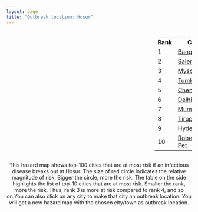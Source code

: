 ```yaml
---
layout: page
title: "Outbreak location: Hosur"
---
```

<div style="width: 100%; overflow: auto;">
<div style="width: 75%; float: left;">
<div id="mapid">
<script src="https://buda-magenta.github.io/hazard_map/load_map.js"></script>

<script>
var marker_outbreak = L.marker([12.732884, 77.830948],{"autoPan": true}).addTo(map); marker_outbreak.bindTooltip("Hosur").openTooltip();

var circle_1 = L.circle([12.979120, 77.591300], {"pane": "markerPane", "color": "red", "fill": true, "fillOpacity": 0.2, "fillRule": "evenodd", "lineCap": "round", "lineJoin": "round", "opacity": 1.0, "radius": 295402, "stroke": true, "weight": 3}).addTo(map);
circle_1.bindTooltip("Bangalore<br>rank: 1<br>hazard index: 0.295403")
circle_1.bindPopup('<a href="https://buda-magenta.github.io/hazard_map/Bangalore">Bangalore</a>')

var circle_2 = L.circle([11.664300, 78.146000], {"pane": "markerPane", "color": "red", "fill": true, "fillOpacity": 0.2, "fillRule": "evenodd", "lineCap": "round", "lineJoin": "round", "opacity": 1.0, "radius": 28494, "stroke": true, "weight": 3}).addTo(map);
circle_2.bindTooltip("Salem<br>rank: 2<br>hazard index: 0.028495")
circle_2.bindPopup('<a href="https://buda-magenta.github.io/hazard_map/Salem">Salem</a>')

var circle_3 = L.circle([12.305183, 76.655361], {"pane": "markerPane", "color": "red", "fill": true, "fillOpacity": 0.2, "fillRule": "evenodd", "lineCap": "round", "lineJoin": "round", "opacity": 1.0, "radius": 13886, "stroke": true, "weight": 3}).addTo(map);
circle_3.bindTooltip("Mysore<br>rank: 3<br>hazard index: 0.013886")
circle_3.bindPopup('<a href="https://buda-magenta.github.io/hazard_map/Mysore">Mysore</a>')

var circle_4 = L.circle([13.340077, 77.100621], {"pane": "markerPane", "color": "red", "fill": true, "fillOpacity": 0.2, "fillRule": "evenodd", "lineCap": "round", "lineJoin": "round", "opacity": 1.0, "radius": 7548, "stroke": true, "weight": 3}).addTo(map);
circle_4.bindTooltip("Tumkur<br>rank: 4<br>hazard index: 0.007549")
circle_4.bindPopup('<a href="https://buda-magenta.github.io/hazard_map/Tumkur">Tumkur</a>')

var circle_5 = L.circle([13.083694, 80.270186], {"pane": "markerPane", "color": "red", "fill": true, "fillOpacity": 0.2, "fillRule": "evenodd", "lineCap": "round", "lineJoin": "round", "opacity": 1.0, "radius": 6197, "stroke": true, "weight": 3}).addTo(map);
circle_5.bindTooltip("Chennai<br>rank: 5<br>hazard index: 0.006197")
circle_5.bindPopup('<a href="https://buda-magenta.github.io/hazard_map/Chennai">Chennai</a>')

var circle_6 = L.circle([28.651718, 77.221939], {"pane": "markerPane", "color": "red", "fill": true, "fillOpacity": 0.2, "fillRule": "evenodd", "lineCap": "round", "lineJoin": "round", "opacity": 1.0, "radius": 6035, "stroke": true, "weight": 3}).addTo(map);
circle_6.bindTooltip("Delhi<br>rank: 6<br>hazard index: 0.006035")
circle_6.bindPopup('<a href="https://buda-magenta.github.io/hazard_map/Delhi">Delhi</a>')

var circle_7 = L.circle([19.075990, 72.877393], {"pane": "markerPane", "color": "red", "fill": true, "fillOpacity": 0.2, "fillRule": "evenodd", "lineCap": "round", "lineJoin": "round", "opacity": 1.0, "radius": 4998, "stroke": true, "weight": 3}).addTo(map);
circle_7.bindTooltip("Mumbai<br>rank: 7<br>hazard index: 0.004998")
circle_7.bindPopup('<a href="https://buda-magenta.github.io/hazard_map/Mumbai">Mumbai</a>')

var circle_8 = L.circle([11.101781, 77.345192], {"pane": "markerPane", "color": "red", "fill": true, "fillOpacity": 0.2, "fillRule": "evenodd", "lineCap": "round", "lineJoin": "round", "opacity": 1.0, "radius": 4634, "stroke": true, "weight": 3}).addTo(map);
circle_8.bindTooltip("Tiruppur<br>rank: 8<br>hazard index: 0.004634")
circle_8.bindPopup('<a href="https://buda-magenta.github.io/hazard_map/Tiruppur">Tiruppur</a>')

var circle_9 = L.circle([17.388786, 78.461065], {"pane": "markerPane", "color": "red", "fill": true, "fillOpacity": 0.2, "fillRule": "evenodd", "lineCap": "round", "lineJoin": "round", "opacity": 1.0, "radius": 4411, "stroke": true, "weight": 3}).addTo(map);
circle_9.bindTooltip("Hyderabad<br>rank: 9<br>hazard index: 0.004411")
circle_9.bindPopup('<a href="https://buda-magenta.github.io/hazard_map/Hyderabad">Hyderabad</a>')

var circle_10 = L.circle([12.955100, 78.269900], {"pane": "markerPane", "color": "red", "fill": true, "fillOpacity": 0.2, "fillRule": "evenodd", "lineCap": "round", "lineJoin": "round", "opacity": 1.0, "radius": 3753, "stroke": true, "weight": 3}).addTo(map);
circle_10.bindTooltip("Robertson Pet<br>rank: 10<br>hazard index: 0.003754")
circle_10.bindPopup('<a href="https://buda-magenta.github.io/hazard_map/Robertson_Pet">Robertson Pet</a>')

var circle_11 = L.circle([11.001812, 76.962843], {"pane": "markerPane", "color": "red", "fill": true, "fillOpacity": 0.2, "fillRule": "evenodd", "lineCap": "round", "lineJoin": "round", "opacity": 1.0, "radius": 3616, "stroke": true, "weight": 3}).addTo(map);
circle_11.bindTooltip("Coimbatore<br>rank: 11<br>hazard index: 0.003617")
circle_11.bindPopup('<a href="https://buda-magenta.github.io/hazard_map/Coimbatore">Coimbatore</a>')

var circle_12 = L.circle([9.926115, 78.114098], {"pane": "markerPane", "color": "red", "fill": true, "fillOpacity": 0.2, "fillRule": "evenodd", "lineCap": "round", "lineJoin": "round", "opacity": 1.0, "radius": 3301, "stroke": true, "weight": 3}).addTo(map);
circle_12.bindTooltip("Madurai<br>rank: 12<br>hazard index: 0.003302")
circle_12.bindPopup('<a href="https://buda-magenta.github.io/hazard_map/Madurai">Madurai</a>')

var circle_13 = L.circle([22.541418, 88.357691], {"pane": "markerPane", "color": "red", "fill": true, "fillOpacity": 0.2, "fillRule": "evenodd", "lineCap": "round", "lineJoin": "round", "opacity": 1.0, "radius": 2994, "stroke": true, "weight": 3}).addTo(map);
circle_13.bindTooltip("Kolkata<br>rank: 13<br>hazard index: 0.002995")
circle_13.bindPopup('<a href="https://buda-magenta.github.io/hazard_map/Kolkata">Kolkata</a>')

var circle_14 = L.circle([18.521428, 73.854454], {"pane": "markerPane", "color": "red", "fill": true, "fillOpacity": 0.2, "fillRule": "evenodd", "lineCap": "round", "lineJoin": "round", "opacity": 1.0, "radius": 2339, "stroke": true, "weight": 3}).addTo(map);
circle_14.bindTooltip("Pune<br>rank: 14<br>hazard index: 0.002339")
circle_14.bindPopup('<a href="https://buda-magenta.github.io/hazard_map/Pune">Pune</a>')

var circle_15 = L.circle([11.369204, 77.676627], {"pane": "markerPane", "color": "red", "fill": true, "fillOpacity": 0.2, "fillRule": "evenodd", "lineCap": "round", "lineJoin": "round", "opacity": 1.0, "radius": 2185, "stroke": true, "weight": 3}).addTo(map);
circle_15.bindTooltip("Erode<br>rank: 15<br>hazard index: 0.002186")
circle_15.bindPopup('<a href="https://buda-magenta.github.io/hazard_map/Erode">Erode</a>')

var circle_16 = L.circle([13.631637, 79.423171], {"pane": "markerPane", "color": "red", "fill": true, "fillOpacity": 0.2, "fillRule": "evenodd", "lineCap": "round", "lineJoin": "round", "opacity": 1.0, "radius": 2071, "stroke": true, "weight": 3}).addTo(map);
circle_16.bindTooltip("Tirupati<br>rank: 16<br>hazard index: 0.002071")
circle_16.bindPopup('<a href="https://buda-magenta.github.io/hazard_map/Tirupati">Tirupati</a>')

var circle_17 = L.circle([12.523889, 76.896196], {"pane": "markerPane", "color": "red", "fill": true, "fillOpacity": 0.2, "fillRule": "evenodd", "lineCap": "round", "lineJoin": "round", "opacity": 1.0, "radius": 2065, "stroke": true, "weight": 3}).addTo(map);
circle_17.bindTooltip("Mandya<br>rank: 17<br>hazard index: 0.002065")
circle_17.bindPopup('<a href="https://buda-magenta.github.io/hazard_map/Mandya">Mandya</a>')

var circle_18 = L.circle([13.137000, 78.133961], {"pane": "markerPane", "color": "red", "fill": true, "fillOpacity": 0.2, "fillRule": "evenodd", "lineCap": "round", "lineJoin": "round", "opacity": 1.0, "radius": 1935, "stroke": true, "weight": 3}).addTo(map);
circle_18.bindTooltip("Kolar<br>rank: 18<br>hazard index: 0.001936")
circle_18.bindPopup('<a href="https://buda-magenta.github.io/hazard_map/Kolar">Kolar</a>')

var circle_19 = L.circle([12.869810, 74.843008], {"pane": "markerPane", "color": "red", "fill": true, "fillOpacity": 0.2, "fillRule": "evenodd", "lineCap": "round", "lineJoin": "round", "opacity": 1.0, "radius": 1906, "stroke": true, "weight": 3}).addTo(map);
circle_19.bindTooltip("Mangalore<br>rank: 19<br>hazard index: 0.001907")
circle_19.bindPopup('<a href="https://buda-magenta.github.io/hazard_map/Mangalore">Mangalore</a>')

var circle_20 = L.circle([13.007082, 76.099270], {"pane": "markerPane", "color": "red", "fill": true, "fillOpacity": 0.2, "fillRule": "evenodd", "lineCap": "round", "lineJoin": "round", "opacity": 1.0, "radius": 1731, "stroke": true, "weight": 3}).addTo(map);
circle_20.bindTooltip("Hassan<br>rank: 20<br>hazard index: 0.001732")
circle_20.bindPopup('<a href="https://buda-magenta.github.io/hazard_map/Hassan">Hassan</a>')

var circle_21 = L.circle([14.466127, 75.920636], {"pane": "markerPane", "color": "red", "fill": true, "fillOpacity": 0.2, "fillRule": "evenodd", "lineCap": "round", "lineJoin": "round", "opacity": 1.0, "radius": 1731, "stroke": true, "weight": 3}).addTo(map);
circle_21.bindTooltip("Davanagere<br>rank: 21<br>hazard index: 0.001732")
circle_21.bindPopup('<a href="https://buda-magenta.github.io/hazard_map/Davanagere">Davanagere</a>')

var circle_22 = L.circle([13.932609, 75.574978], {"pane": "markerPane", "color": "red", "fill": true, "fillOpacity": 0.2, "fillRule": "evenodd", "lineCap": "round", "lineJoin": "round", "opacity": 1.0, "radius": 1593, "stroke": true, "weight": 3}).addTo(map);
circle_22.bindTooltip("Shimoga<br>rank: 22<br>hazard index: 0.001593")
circle_22.bindPopup('<a href="https://buda-magenta.github.io/hazard_map/Shimoga">Shimoga</a>')

var circle_23 = L.circle([23.021624, 72.579707], {"pane": "markerPane", "color": "red", "fill": true, "fillOpacity": 0.2, "fillRule": "evenodd", "lineCap": "round", "lineJoin": "round", "opacity": 1.0, "radius": 1571, "stroke": true, "weight": 3}).addTo(map);
circle_23.bindTooltip("Ahmedabad<br>rank: 23<br>hazard index: 0.001571")
circle_23.bindPopup('<a href="https://buda-magenta.github.io/hazard_map/Ahmedabad">Ahmedabad</a>')

var circle_24 = L.circle([10.804973, 78.687030], {"pane": "markerPane", "color": "red", "fill": true, "fillOpacity": 0.2, "fillRule": "evenodd", "lineCap": "round", "lineJoin": "round", "opacity": 1.0, "radius": 1546, "stroke": true, "weight": 3}).addTo(map);
circle_24.bindTooltip("Tiruchirappalli<br>rank: 24<br>hazard index: 0.001547")
circle_24.bindPopup('<a href="https://buda-magenta.github.io/hazard_map/Tiruchirappalli">Tiruchirappalli</a>')

var circle_25 = L.circle([9.931308, 76.267414], {"pane": "markerPane", "color": "red", "fill": true, "fillOpacity": 0.2, "fillRule": "evenodd", "lineCap": "round", "lineJoin": "round", "opacity": 1.0, "radius": 1384, "stroke": true, "weight": 3}).addTo(map);
circle_25.bindTooltip("Kochi<br>rank: 25<br>hazard index: 0.001384")
circle_25.bindPopup('<a href="https://buda-magenta.github.io/hazard_map/Kochi">Kochi</a>')

var circle_26 = L.circle([15.351838, 75.137985], {"pane": "markerPane", "color": "red", "fill": true, "fillOpacity": 0.2, "fillRule": "evenodd", "lineCap": "round", "lineJoin": "round", "opacity": 1.0, "radius": 1353, "stroke": true, "weight": 3}).addTo(map);
circle_26.bindTooltip("Hubli<br>rank: 26<br>hazard index: 0.001354")
circle_26.bindPopup('<a href="https://buda-magenta.github.io/hazard_map/Hubli">Hubli</a>')

var circle_27 = L.circle([12.794811, 79.000641], {"pane": "markerPane", "color": "red", "fill": true, "fillOpacity": 0.2, "fillRule": "evenodd", "lineCap": "round", "lineJoin": "round", "opacity": 1.0, "radius": 1341, "stroke": true, "weight": 3}).addTo(map);
circle_27.bindTooltip("Vellore<br>rank: 27<br>hazard index: 0.001341")
circle_27.bindPopup('<a href="https://buda-magenta.github.io/hazard_map/Vellore">Vellore</a>')

var circle_28 = L.circle([16.508759, 80.618510], {"pane": "markerPane", "color": "red", "fill": true, "fillOpacity": 0.2, "fillRule": "evenodd", "lineCap": "round", "lineJoin": "round", "opacity": 1.0, "radius": 1325, "stroke": true, "weight": 3}).addTo(map);
circle_28.bindTooltip("Vijayawada<br>rank: 28<br>hazard index: 0.001326")
circle_28.bindPopup('<a href="https://buda-magenta.github.io/hazard_map/Vijayawada">Vijayawada</a>')

var circle_29 = L.circle([17.723128, 83.301284], {"pane": "markerPane", "color": "red", "fill": true, "fillOpacity": 0.2, "fillRule": "evenodd", "lineCap": "round", "lineJoin": "round", "opacity": 1.0, "radius": 1313, "stroke": true, "weight": 3}).addTo(map);
circle_29.bindTooltip("Visakhapatnam<br>rank: 29<br>hazard index: 0.001314")
circle_29.bindPopup('<a href="https://buda-magenta.github.io/hazard_map/Visakhapatnam">Visakhapatnam</a>')

var circle_30 = L.circle([14.654623, 77.556260], {"pane": "markerPane", "color": "red", "fill": true, "fillOpacity": 0.2, "fillRule": "evenodd", "lineCap": "round", "lineJoin": "round", "opacity": 1.0, "radius": 1283, "stroke": true, "weight": 3}).addTo(map);
circle_30.bindTooltip("Anantapur<br>rank: 30<br>hazard index: 0.001283")
circle_30.bindPopup('<a href="https://buda-magenta.github.io/hazard_map/Anantapur">Anantapur</a>')

var circle_31 = L.circle([15.398403, 73.812918], {"pane": "markerPane", "color": "red", "fill": true, "fillOpacity": 0.2, "fillRule": "evenodd", "lineCap": "round", "lineJoin": "round", "opacity": 1.0, "radius": 1198, "stroke": true, "weight": 3}).addTo(map);
circle_31.bindTooltip("Vasco Da Gama<br>rank: 31<br>hazard index: 0.001198")
circle_31.bindPopup('<a href="https://buda-magenta.github.io/hazard_map/Vasco_Da_Gama">Vasco Da Gama</a>')

var circle_32 = L.circle([20.266777, 85.843559], {"pane": "markerPane", "color": "red", "fill": true, "fillOpacity": 0.2, "fillRule": "evenodd", "lineCap": "round", "lineJoin": "round", "opacity": 1.0, "radius": 1179, "stroke": true, "weight": 3}).addTo(map);
circle_32.bindTooltip("Bhubaneswar<br>rank: 32<br>hazard index: 0.001179")
circle_32.bindPopup('<a href="https://buda-magenta.github.io/hazard_map/Bhubaneswar">Bhubaneswar</a>')

var circle_33 = L.circle([13.160105, 79.155551], {"pane": "markerPane", "color": "red", "fill": true, "fillOpacity": 0.2, "fillRule": "evenodd", "lineCap": "round", "lineJoin": "round", "opacity": 1.0, "radius": 1109, "stroke": true, "weight": 3}).addTo(map);
circle_33.bindTooltip("Chittoor<br>rank: 33<br>hazard index: 0.001110")
circle_33.bindPopup('<a href="https://buda-magenta.github.io/hazard_map/Chittoor">Chittoor</a>')

var circle_34 = L.circle([13.826383, 77.493772], {"pane": "markerPane", "color": "red", "fill": true, "fillOpacity": 0.2, "fillRule": "evenodd", "lineCap": "round", "lineJoin": "round", "opacity": 1.0, "radius": 1097, "stroke": true, "weight": 3}).addTo(map);
circle_34.bindTooltip("Hindupur<br>rank: 34<br>hazard index: 0.001098")
circle_34.bindPopup('<a href="https://buda-magenta.github.io/hazard_map/Hindupur">Hindupur</a>')

var circle_35 = L.circle([12.227213, 79.070156], {"pane": "markerPane", "color": "red", "fill": true, "fillOpacity": 0.2, "fillRule": "evenodd", "lineCap": "round", "lineJoin": "round", "opacity": 1.0, "radius": 1044, "stroke": true, "weight": 3}).addTo(map);
circle_35.bindTooltip("Tiruvannamalai<br>rank: 35<br>hazard index: 0.001044")
circle_35.bindPopup('<a href="https://buda-magenta.github.io/hazard_map/Tiruvannamalai">Tiruvannamalai</a>')

var circle_36 = L.circle([11.715950, 79.767053], {"pane": "markerPane", "color": "red", "fill": true, "fillOpacity": 0.2, "fillRule": "evenodd", "lineCap": "round", "lineJoin": "round", "opacity": 1.0, "radius": 998, "stroke": true, "weight": 3}).addTo(map);
circle_36.bindTooltip("Cuddalore Port<br>rank: 36<br>hazard index: 0.000998")
circle_36.bindPopup('<a href="https://buda-magenta.github.io/hazard_map/Cuddalore_Port">Cuddalore Port</a>')

var circle_37 = L.circle([8.576971, 77.050125], {"pane": "markerPane", "color": "red", "fill": true, "fillOpacity": 0.2, "fillRule": "evenodd", "lineCap": "round", "lineJoin": "round", "opacity": 1.0, "radius": 983, "stroke": true, "weight": 3}).addTo(map);
circle_37.bindTooltip("Thiruvananthapuram<br>rank: 37<br>hazard index: 0.000983")
circle_37.bindPopup('<a href="https://buda-magenta.github.io/hazard_map/Thiruvananthapuram">Thiruvananthapuram</a>')

var circle_38 = L.circle([13.573260, 78.479146], {"pane": "markerPane", "color": "red", "fill": true, "fillOpacity": 0.2, "fillRule": "evenodd", "lineCap": "round", "lineJoin": "round", "opacity": 1.0, "radius": 979, "stroke": true, "weight": 3}).addTo(map);
circle_38.bindTooltip("Madanapalle<br>rank: 38<br>hazard index: 0.000979")
circle_38.bindPopup('<a href="https://buda-magenta.github.io/hazard_map/Madanapalle">Madanapalle</a>')

var circle_39 = L.circle([14.422347, 77.720069], {"pane": "markerPane", "color": "red", "fill": true, "fillOpacity": 0.2, "fillRule": "evenodd", "lineCap": "round", "lineJoin": "round", "opacity": 1.0, "radius": 881, "stroke": true, "weight": 3}).addTo(map);
circle_39.bindTooltip("Dharmavaram<br>rank: 39<br>hazard index: 0.000882")
circle_39.bindPopup('<a href="https://buda-magenta.github.io/hazard_map/Dharmavaram">Dharmavaram</a>')

var circle_40 = L.circle([8.701220, 77.579269], {"pane": "markerPane", "color": "red", "fill": true, "fillOpacity": 0.2, "fillRule": "evenodd", "lineCap": "round", "lineJoin": "round", "opacity": 1.0, "radius": 840, "stroke": true, "weight": 3}).addTo(map);
circle_40.bindTooltip("Tirunelveli<br>rank: 40<br>hazard index: 0.000840")
circle_40.bindPopup('<a href="https://buda-magenta.github.io/hazard_map/Tirunelveli">Tirunelveli</a>')

var circle_41 = L.circle([17.849907, 75.276320], {"pane": "markerPane", "color": "red", "fill": true, "fillOpacity": 0.2, "fillRule": "evenodd", "lineCap": "round", "lineJoin": "round", "opacity": 1.0, "radius": 836, "stroke": true, "weight": 3}).addTo(map);
circle_41.bindTooltip("Solapur<br>rank: 41<br>hazard index: 0.000836")
circle_41.bindPopup('<a href="https://buda-magenta.github.io/hazard_map/Solapur">Solapur</a>')

var circle_42 = L.circle([21.149813, 79.082056], {"pane": "markerPane", "color": "red", "fill": true, "fillOpacity": 0.2, "fillRule": "evenodd", "lineCap": "round", "lineJoin": "round", "opacity": 1.0, "radius": 784, "stroke": true, "weight": 3}).addTo(map);
circle_42.bindTooltip("Nagpur<br>rank: 42<br>hazard index: 0.000785")
circle_42.bindPopup('<a href="https://buda-magenta.github.io/hazard_map/Nagpur">Nagpur</a>')

var circle_43 = L.circle([14.226644, 76.400512], {"pane": "markerPane", "color": "red", "fill": true, "fillOpacity": 0.2, "fillRule": "evenodd", "lineCap": "round", "lineJoin": "round", "opacity": 1.0, "radius": 783, "stroke": true, "weight": 3}).addTo(map);
circle_43.bindTooltip("Chitradurga<br>rank: 43<br>hazard index: 0.000783")
circle_43.bindPopup('<a href="https://buda-magenta.github.io/hazard_map/Chitradurga">Chitradurga</a>')

var circle_44 = L.circle([20.166670, 79.172114], {"pane": "markerPane", "color": "red", "fill": true, "fillOpacity": 0.2, "fillRule": "evenodd", "lineCap": "round", "lineJoin": "round", "opacity": 1.0, "radius": 745, "stroke": true, "weight": 3}).addTo(map);
circle_44.bindTooltip("Bhadravati<br>rank: 44<br>hazard index: 0.000745")
circle_44.bindPopup('<a href="https://buda-magenta.github.io/hazard_map/Bhadravati">Bhadravati</a>')

var circle_45 = L.circle([17.166667, 77.083333], {"pane": "markerPane", "color": "red", "fill": true, "fillOpacity": 0.2, "fillRule": "evenodd", "lineCap": "round", "lineJoin": "round", "opacity": 1.0, "radius": 713, "stroke": true, "weight": 3}).addTo(map);
circle_45.bindTooltip("Gulbarga<br>rank: 45<br>hazard index: 0.000714")
circle_45.bindPopup('<a href="https://buda-magenta.github.io/hazard_map/Gulbarga">Gulbarga</a>')

var circle_46 = L.circle([26.838100, 80.934600], {"pane": "markerPane", "color": "red", "fill": true, "fillOpacity": 0.2, "fillRule": "evenodd", "lineCap": "round", "lineJoin": "round", "opacity": 1.0, "radius": 711, "stroke": true, "weight": 3}).addTo(map);
circle_46.bindTooltip("Lucknow<br>rank: 46<br>hazard index: 0.000711")
circle_46.bindPopup('<a href="https://buda-magenta.github.io/hazard_map/Lucknow">Lucknow</a>')

var circle_47 = L.circle([26.915458, 75.818982], {"pane": "markerPane", "color": "red", "fill": true, "fillOpacity": 0.2, "fillRule": "evenodd", "lineCap": "round", "lineJoin": "round", "opacity": 1.0, "radius": 688, "stroke": true, "weight": 3}).addTo(map);
circle_47.bindTooltip("Jaipur<br>rank: 47<br>hazard index: 0.000689")
circle_47.bindPopup('<a href="https://buda-magenta.github.io/hazard_map/Jaipur">Jaipur</a>')

var circle_48 = L.circle([10.330330, 78.067398], {"pane": "markerPane", "color": "red", "fill": true, "fillOpacity": 0.2, "fillRule": "evenodd", "lineCap": "round", "lineJoin": "round", "opacity": 1.0, "radius": 672, "stroke": true, "weight": 3}).addTo(map);
circle_48.bindTooltip("Dindigul<br>rank: 48<br>hazard index: 0.000673")
circle_48.bindPopup('<a href="https://buda-magenta.github.io/hazard_map/Dindigul">Dindigul</a>')

var circle_49 = L.circle([26.180598, 91.753943], {"pane": "markerPane", "color": "red", "fill": true, "fillOpacity": 0.2, "fillRule": "evenodd", "lineCap": "round", "lineJoin": "round", "opacity": 1.0, "radius": 627, "stroke": true, "weight": 3}).addTo(map);
circle_49.bindTooltip("Guwahati<br>rank: 49<br>hazard index: 0.000628")
circle_49.bindPopup('<a href="https://buda-magenta.github.io/hazard_map/Guwahati">Guwahati</a>')

var circle_50 = L.circle([25.609324, 85.123525], {"pane": "markerPane", "color": "red", "fill": true, "fillOpacity": 0.2, "fillRule": "evenodd", "lineCap": "round", "lineJoin": "round", "opacity": 1.0, "radius": 626, "stroke": true, "weight": 3}).addTo(map);
circle_50.bindTooltip("Patna<br>rank: 50<br>hazard index: 0.000626")
circle_50.bindPopup('<a href="https://buda-magenta.github.io/hazard_map/Patna">Patna</a>')

var circle_51 = L.circle([10.346837, 78.654771], {"pane": "markerPane", "color": "red", "fill": true, "fillOpacity": 0.2, "fillRule": "evenodd", "lineCap": "round", "lineJoin": "round", "opacity": 1.0, "radius": 608, "stroke": true, "weight": 3}).addTo(map);
circle_51.bindTooltip("Neiveli<br>rank: 51<br>hazard index: 0.000609")
circle_51.bindPopup('<a href="https://buda-magenta.github.io/hazard_map/Neiveli">Neiveli</a>')

var circle_52 = L.circle([12.792907, 78.699917], {"pane": "markerPane", "color": "red", "fill": true, "fillOpacity": 0.2, "fillRule": "evenodd", "lineCap": "round", "lineJoin": "round", "opacity": 1.0, "radius": 598, "stroke": true, "weight": 3}).addTo(map);
circle_52.bindTooltip("Ambur<br>rank: 52<br>hazard index: 0.000599")
circle_52.bindPopup('<a href="https://buda-magenta.github.io/hazard_map/Ambur">Ambur</a>')

var circle_53 = L.circle([10.805628, 79.824660], {"pane": "markerPane", "color": "red", "fill": true, "fillOpacity": 0.2, "fillRule": "evenodd", "lineCap": "round", "lineJoin": "round", "opacity": 1.0, "radius": 592, "stroke": true, "weight": 3}).addTo(map);
circle_53.bindTooltip("Nagapattinam<br>rank: 53<br>hazard index: 0.000592")
circle_53.bindPopup('<a href="https://buda-magenta.github.io/hazard_map/Nagapattinam">Nagapattinam</a>')

var circle_54 = L.circle([22.720362, 75.868200], {"pane": "markerPane", "color": "red", "fill": true, "fillOpacity": 0.2, "fillRule": "evenodd", "lineCap": "round", "lineJoin": "round", "opacity": 1.0, "radius": 501, "stroke": true, "weight": 3}).addTo(map);
circle_54.bindTooltip("Indore<br>rank: 54<br>hazard index: 0.000502")
circle_54.bindPopup('<a href="https://buda-magenta.github.io/hazard_map/Indore">Indore</a>')

var circle_55 = L.circle([25.531031, 78.652689], {"pane": "markerPane", "color": "red", "fill": true, "fillOpacity": 0.2, "fillRule": "evenodd", "lineCap": "round", "lineJoin": "round", "opacity": 1.0, "radius": 482, "stroke": true, "weight": 3}).addTo(map);
circle_55.bindTooltip("Jhansi<br>rank: 55<br>hazard index: 0.000482")
circle_55.bindPopup('<a href="https://buda-magenta.github.io/hazard_map/Jhansi">Jhansi</a>')

var circle_56 = L.circle([23.370035, 85.325013], {"pane": "markerPane", "color": "red", "fill": true, "fillOpacity": 0.2, "fillRule": "evenodd", "lineCap": "round", "lineJoin": "round", "opacity": 1.0, "radius": 470, "stroke": true, "weight": 3}).addTo(map);
circle_56.bindTooltip("Ranchi<br>rank: 56<br>hazard index: 0.000470")
circle_56.bindPopup('<a href="https://buda-magenta.github.io/hazard_map/Ranchi">Ranchi</a>')

var circle_57 = L.circle([10.915649, 79.806949], {"pane": "markerPane", "color": "red", "fill": true, "fillOpacity": 0.2, "fillRule": "evenodd", "lineCap": "round", "lineJoin": "round", "opacity": 1.0, "radius": 458, "stroke": true, "weight": 3}).addTo(map);
circle_57.bindTooltip("Pondicherry<br>rank: 57<br>hazard index: 0.000459")
circle_57.bindPopup('<a href="https://buda-magenta.github.io/hazard_map/Pondicherry">Pondicherry</a>')

var circle_58 = L.circle([11.258608, 75.778874], {"pane": "markerPane", "color": "red", "fill": true, "fillOpacity": 0.2, "fillRule": "evenodd", "lineCap": "round", "lineJoin": "round", "opacity": 1.0, "radius": 413, "stroke": true, "weight": 3}).addTo(map);
circle_58.bindTooltip("Kozhikode<br>rank: 58<br>hazard index: 0.000414")
circle_58.bindPopup('<a href="https://buda-magenta.github.io/hazard_map/Kozhikode">Kozhikode</a>')

var circle_59 = L.circle([15.143395, 76.919388], {"pane": "markerPane", "color": "red", "fill": true, "fillOpacity": 0.2, "fillRule": "evenodd", "lineCap": "round", "lineJoin": "round", "opacity": 1.0, "radius": 406, "stroke": true, "weight": 3}).addTo(map);
circle_59.bindTooltip("Bellary<br>rank: 59<br>hazard index: 0.000407")
circle_59.bindPopup('<a href="https://buda-magenta.github.io/hazard_map/Bellary">Bellary</a>')

var circle_60 = L.circle([10.786027, 79.138150], {"pane": "markerPane", "color": "red", "fill": true, "fillOpacity": 0.2, "fillRule": "evenodd", "lineCap": "round", "lineJoin": "round", "opacity": 1.0, "radius": 406, "stroke": true, "weight": 3}).addTo(map);
circle_60.bindTooltip("Thanjavur<br>rank: 60<br>hazard index: 0.000407")
circle_60.bindPopup('<a href="https://buda-magenta.github.io/hazard_map/Thanjavur">Thanjavur</a>')

var circle_61 = L.circle([15.857267, 74.506934], {"pane": "markerPane", "color": "red", "fill": true, "fillOpacity": 0.2, "fillRule": "evenodd", "lineCap": "round", "lineJoin": "round", "opacity": 1.0, "radius": 393, "stroke": true, "weight": 3}).addTo(map);
circle_61.bindTooltip("Belgaum<br>rank: 61<br>hazard index: 0.000393")
circle_61.bindPopup('<a href="https://buda-magenta.github.io/hazard_map/Belgaum">Belgaum</a>')

var circle_62 = L.circle([14.625888, 75.635724], {"pane": "markerPane", "color": "red", "fill": true, "fillOpacity": 0.2, "fillRule": "evenodd", "lineCap": "round", "lineJoin": "round", "opacity": 1.0, "radius": 352, "stroke": true, "weight": 3}).addTo(map);
circle_62.bindTooltip("Ranibennur<br>rank: 62<br>hazard index: 0.000353")
circle_62.bindPopup('<a href="https://buda-magenta.github.io/hazard_map/Ranibennur">Ranibennur</a>')

var circle_63 = L.circle([8.805260, 78.145274], {"pane": "markerPane", "color": "red", "fill": true, "fillOpacity": 0.2, "fillRule": "evenodd", "lineCap": "round", "lineJoin": "round", "opacity": 1.0, "radius": 350, "stroke": true, "weight": 3}).addTo(map);
circle_63.bindTooltip("Thoothukudi<br>rank: 63<br>hazard index: 0.000351")
circle_63.bindPopup('<a href="https://buda-magenta.github.io/hazard_map/Thoothukudi">Thoothukudi</a>')

var circle_64 = L.circle([21.170200, 72.831100], {"pane": "markerPane", "color": "red", "fill": true, "fillOpacity": 0.2, "fillRule": "evenodd", "lineCap": "round", "lineJoin": "round", "opacity": 1.0, "radius": 336, "stroke": true, "weight": 3}).addTo(map);
circle_64.bindTooltip("Surat<br>rank: 64<br>hazard index: 0.000337")
circle_64.bindPopup('<a href="https://buda-magenta.github.io/hazard_map/Surat">Surat</a>')

var circle_65 = L.circle([16.083333, 77.166667], {"pane": "markerPane", "color": "red", "fill": true, "fillOpacity": 0.2, "fillRule": "evenodd", "lineCap": "round", "lineJoin": "round", "opacity": 1.0, "radius": 317, "stroke": true, "weight": 3}).addTo(map);
circle_65.bindTooltip("Raichur<br>rank: 65<br>hazard index: 0.000317")
circle_65.bindPopup('<a href="https://buda-magenta.github.io/hazard_map/Raichur">Raichur</a>')

var circle_66 = L.circle([17.005045, 81.780473], {"pane": "markerPane", "color": "red", "fill": true, "fillOpacity": 0.2, "fillRule": "evenodd", "lineCap": "round", "lineJoin": "round", "opacity": 1.0, "radius": 294, "stroke": true, "weight": 3}).addTo(map);
circle_66.bindTooltip("Rajahmundry<br>rank: 66<br>hazard index: 0.000294")
circle_66.bindPopup('<a href="https://buda-magenta.github.io/hazard_map/Rajahmundry">Rajahmundry</a>')

var circle_67 = L.circle([30.733442, 76.779714], {"pane": "markerPane", "color": "red", "fill": true, "fillOpacity": 0.2, "fillRule": "evenodd", "lineCap": "round", "lineJoin": "round", "opacity": 1.0, "radius": 284, "stroke": true, "weight": 3}).addTo(map);
circle_67.bindTooltip("Chandigarh<br>rank: 67<br>hazard index: 0.000285")
circle_67.bindPopup('<a href="https://buda-magenta.github.io/hazard_map/Chandigarh">Chandigarh</a>')

var circle_68 = L.circle([10.525626, 76.213254], {"pane": "markerPane", "color": "red", "fill": true, "fillOpacity": 0.2, "fillRule": "evenodd", "lineCap": "round", "lineJoin": "round", "opacity": 1.0, "radius": 280, "stroke": true, "weight": 3}).addTo(map);
circle_68.bindTooltip("Thrissur<br>rank: 68<br>hazard index: 0.000280")
circle_68.bindPopup('<a href="https://buda-magenta.github.io/hazard_map/Thrissur">Thrissur</a>')

var circle_69 = L.circle([19.194329, 72.970178], {"pane": "markerPane", "color": "red", "fill": true, "fillOpacity": 0.2, "fillRule": "evenodd", "lineCap": "round", "lineJoin": "round", "opacity": 1.0, "radius": 279, "stroke": true, "weight": 3}).addTo(map);
circle_69.bindTooltip("Thane<br>rank: 69<br>hazard index: 0.000279")
circle_69.bindPopup('<a href="https://buda-magenta.github.io/hazard_map/Thane">Thane</a>')

var circle_70 = L.circle([18.793568, 80.815939], {"pane": "markerPane", "color": "red", "fill": true, "fillOpacity": 0.2, "fillRule": "evenodd", "lineCap": "round", "lineJoin": "round", "opacity": 1.0, "radius": 279, "stroke": true, "weight": 3}).addTo(map);
circle_70.bindTooltip("Bijapur<br>rank: 70<br>hazard index: 0.000279")
circle_70.bindPopup('<a href="https://buda-magenta.github.io/hazard_map/Bijapur">Bijapur</a>')

var circle_71 = L.circle([16.291519, 80.454159], {"pane": "markerPane", "color": "red", "fill": true, "fillOpacity": 0.2, "fillRule": "evenodd", "lineCap": "round", "lineJoin": "round", "opacity": 1.0, "radius": 276, "stroke": true, "weight": 3}).addTo(map);
circle_71.bindTooltip("Guntur<br>rank: 71<br>hazard index: 0.000276")
circle_71.bindPopup('<a href="https://buda-magenta.github.io/hazard_map/Guntur">Guntur</a>')

var circle_72 = L.circle([15.119651, 77.455290], {"pane": "markerPane", "color": "red", "fill": true, "fillOpacity": 0.2, "fillRule": "evenodd", "lineCap": "round", "lineJoin": "round", "opacity": 1.0, "radius": 274, "stroke": true, "weight": 3}).addTo(map);
circle_72.bindTooltip("Guntakal<br>rank: 72<br>hazard index: 0.000275")
circle_72.bindPopup('<a href="https://buda-magenta.github.io/hazard_map/Guntakal">Guntakal</a>')

var circle_73 = L.circle([8.188047, 77.429049], {"pane": "markerPane", "color": "red", "fill": true, "fillOpacity": 0.2, "fillRule": "evenodd", "lineCap": "round", "lineJoin": "round", "opacity": 1.0, "radius": 263, "stroke": true, "weight": 3}).addTo(map);
circle_73.bindTooltip("Nagercoil<br>rank: 73<br>hazard index: 0.000264")
circle_73.bindPopup('<a href="https://buda-magenta.github.io/hazard_map/Nagercoil">Nagercoil</a>')

var circle_74 = L.circle([26.698885, 88.320030], {"pane": "markerPane", "color": "red", "fill": true, "fillOpacity": 0.2, "fillRule": "evenodd", "lineCap": "round", "lineJoin": "round", "opacity": 1.0, "radius": 261, "stroke": true, "weight": 3}).addTo(map);
circle_74.bindTooltip("Bagdogra<br>rank: 74<br>hazard index: 0.000261")
circle_74.bindPopup('<a href="https://buda-magenta.github.io/hazard_map/Bagdogra">Bagdogra</a>')

var circle_75 = L.circle([10.964555, 79.371730], {"pane": "markerPane", "color": "red", "fill": true, "fillOpacity": 0.2, "fillRule": "evenodd", "lineCap": "round", "lineJoin": "round", "opacity": 1.0, "radius": 255, "stroke": true, "weight": 3}).addTo(map);
circle_75.bindTooltip("Kumbakonam<br>rank: 75<br>hazard index: 0.000256")
circle_75.bindPopup('<a href="https://buda-magenta.github.io/hazard_map/Kumbakonam">Kumbakonam</a>')

var circle_76 = L.circle([15.266493, 76.387230], {"pane": "markerPane", "color": "red", "fill": true, "fillOpacity": 0.2, "fillRule": "evenodd", "lineCap": "round", "lineJoin": "round", "opacity": 1.0, "radius": 254, "stroke": true, "weight": 3}).addTo(map);
circle_76.bindTooltip("Hospet<br>rank: 76<br>hazard index: 0.000255")
circle_76.bindPopup('<a href="https://buda-magenta.github.io/hazard_map/Hospet">Hospet</a>')

var circle_77 = L.circle([10.787898, 76.474087], {"pane": "markerPane", "color": "red", "fill": true, "fillOpacity": 0.2, "fillRule": "evenodd", "lineCap": "round", "lineJoin": "round", "opacity": 1.0, "radius": 241, "stroke": true, "weight": 3}).addTo(map);
circle_77.bindTooltip("Palakkad<br>rank: 77<br>hazard index: 0.000242")
circle_77.bindPopup('<a href="https://buda-magenta.github.io/hazard_map/Palakkad">Palakkad</a>')

var circle_78 = L.circle([25.335649, 83.007629], {"pane": "markerPane", "color": "red", "fill": true, "fillOpacity": 0.2, "fillRule": "evenodd", "lineCap": "round", "lineJoin": "round", "opacity": 1.0, "radius": 219, "stroke": true, "weight": 3}).addTo(map);
circle_78.bindTooltip("Varanasi<br>rank: 78<br>hazard index: 0.000220")
circle_78.bindPopup('<a href="https://buda-magenta.github.io/hazard_map/Varanasi">Varanasi</a>')

var circle_79 = L.circle([14.449372, 79.987376], {"pane": "markerPane", "color": "red", "fill": true, "fillOpacity": 0.2, "fillRule": "evenodd", "lineCap": "round", "lineJoin": "round", "opacity": 1.0, "radius": 181, "stroke": true, "weight": 3}).addTo(map);
circle_79.bindTooltip("Nellore<br>rank: 79<br>hazard index: 0.000181")
circle_79.bindPopup('<a href="https://buda-magenta.github.io/hazard_map/Nellore">Nellore</a>')

var circle_80 = L.circle([15.426365, 75.630079], {"pane": "markerPane", "color": "red", "fill": true, "fillOpacity": 0.2, "fillRule": "evenodd", "lineCap": "round", "lineJoin": "round", "opacity": 1.0, "radius": 178, "stroke": true, "weight": 3}).addTo(map);
circle_80.bindTooltip("Gadag<br>rank: 80<br>hazard index: 0.000178")
circle_80.bindPopup('<a href="https://buda-magenta.github.io/hazard_map/Gadag">Gadag</a>')

var circle_81 = L.circle([17.910400, 77.519900], {"pane": "markerPane", "color": "red", "fill": true, "fillOpacity": 0.2, "fillRule": "evenodd", "lineCap": "round", "lineJoin": "round", "opacity": 1.0, "radius": 176, "stroke": true, "weight": 3}).addTo(map);
circle_81.bindTooltip("Bidar<br>rank: 81<br>hazard index: 0.000176")
circle_81.bindPopup('<a href="https://buda-magenta.github.io/hazard_map/Bidar">Bidar</a>')

var circle_82 = L.circle([23.258486, 77.401989], {"pane": "markerPane", "color": "red", "fill": true, "fillOpacity": 0.2, "fillRule": "evenodd", "lineCap": "round", "lineJoin": "round", "opacity": 1.0, "radius": 172, "stroke": true, "weight": 3}).addTo(map);
circle_82.bindTooltip("Bhopal<br>rank: 82<br>hazard index: 0.000172")
circle_82.bindPopup('<a href="https://buda-magenta.github.io/hazard_map/Bhopal">Bhopal</a>')

var circle_83 = L.circle([13.318014, 75.773874], {"pane": "markerPane", "color": "red", "fill": true, "fillOpacity": 0.2, "fillRule": "evenodd", "lineCap": "round", "lineJoin": "round", "opacity": 1.0, "radius": 172, "stroke": true, "weight": 3}).addTo(map);
circle_83.bindTooltip("Chikmagalur<br>rank: 83<br>hazard index: 0.000172")
circle_83.bindPopup('<a href="https://buda-magenta.github.io/hazard_map/Chikmagalur">Chikmagalur</a>')

var circle_84 = L.circle([19.807608, 85.825254], {"pane": "markerPane", "color": "red", "fill": true, "fillOpacity": 0.2, "fillRule": "evenodd", "lineCap": "round", "lineJoin": "round", "opacity": 1.0, "radius": 135, "stroke": true, "weight": 3}).addTo(map);
circle_84.bindTooltip("Puri<br>rank: 84<br>hazard index: 0.000136")
circle_84.bindPopup('<a href="https://buda-magenta.github.io/hazard_map/Puri">Puri</a>')

var circle_85 = L.circle([21.237947, 81.633683], {"pane": "markerPane", "color": "red", "fill": true, "fillOpacity": 0.2, "fillRule": "evenodd", "lineCap": "round", "lineJoin": "round", "opacity": 1.0, "radius": 130, "stroke": true, "weight": 3}).addTo(map);
circle_85.bindTooltip("Raipur<br>rank: 85<br>hazard index: 0.000130")
circle_85.bindPopup('<a href="https://buda-magenta.github.io/hazard_map/Raipur">Raipur</a>')

var circle_86 = L.circle([8.887951, 76.595501], {"pane": "markerPane", "color": "red", "fill": true, "fillOpacity": 0.2, "fillRule": "evenodd", "lineCap": "round", "lineJoin": "round", "opacity": 1.0, "radius": 129, "stroke": true, "weight": 3}).addTo(map);
circle_86.bindTooltip("Kollam<br>rank: 86<br>hazard index: 0.000130")
circle_86.bindPopup('<a href="https://buda-magenta.github.io/hazard_map/Kollam">Kollam</a>')

var circle_87 = L.circle([31.634308, 74.873679], {"pane": "markerPane", "color": "red", "fill": true, "fillOpacity": 0.2, "fillRule": "evenodd", "lineCap": "round", "lineJoin": "round", "opacity": 1.0, "radius": 129, "stroke": true, "weight": 3}).addTo(map);
circle_87.bindTooltip("Amritsar<br>rank: 87<br>hazard index: 0.000130")
circle_87.bindPopup('<a href="https://buda-magenta.github.io/hazard_map/Amritsar">Amritsar</a>')

var circle_88 = L.circle([30.325565, 78.043681], {"pane": "markerPane", "color": "red", "fill": true, "fillOpacity": 0.2, "fillRule": "evenodd", "lineCap": "round", "lineJoin": "round", "opacity": 1.0, "radius": 126, "stroke": true, "weight": 3}).addTo(map);
circle_88.bindTooltip("Dehradun<br>rank: 88<br>hazard index: 0.000127")
circle_88.bindPopup('<a href="https://buda-magenta.github.io/hazard_map/Dehradun">Dehradun</a>')

var circle_89 = L.circle([19.169335, 77.311013], {"pane": "markerPane", "color": "red", "fill": true, "fillOpacity": 0.2, "fillRule": "evenodd", "lineCap": "round", "lineJoin": "round", "opacity": 1.0, "radius": 125, "stroke": true, "weight": 3}).addTo(map);
circle_89.bindTooltip("Nanded Waghala<br>rank: 89<br>hazard index: 0.000126")
circle_89.bindPopup('<a href="https://buda-magenta.github.io/hazard_map/Nanded_Waghala">Nanded Waghala</a>')

var circle_90 = L.circle([16.850253, 74.594888], {"pane": "markerPane", "color": "red", "fill": true, "fillOpacity": 0.2, "fillRule": "evenodd", "lineCap": "round", "lineJoin": "round", "opacity": 1.0, "radius": 123, "stroke": true, "weight": 3}).addTo(map);
circle_90.bindTooltip("Sangli<br>rank: 90<br>hazard index: 0.000123")
circle_90.bindPopup('<a href="https://buda-magenta.github.io/hazard_map/Sangli">Sangli</a>')

var circle_91 = L.circle([22.297314, 73.194257], {"pane": "markerPane", "color": "red", "fill": true, "fillOpacity": 0.2, "fillRule": "evenodd", "lineCap": "round", "lineJoin": "round", "opacity": 1.0, "radius": 120, "stroke": true, "weight": 3}).addTo(map);
circle_91.bindTooltip("Vadodara<br>rank: 91<br>hazard index: 0.000121")
circle_91.bindPopup('<a href="https://buda-magenta.github.io/hazard_map/Vadodara">Vadodara</a>')

var circle_92 = L.circle([15.631900, 77.275900], {"pane": "markerPane", "color": "red", "fill": true, "fillOpacity": 0.2, "fillRule": "evenodd", "lineCap": "round", "lineJoin": "round", "opacity": 1.0, "radius": 117, "stroke": true, "weight": 3}).addTo(map);
circle_92.bindTooltip("Adoni<br>rank: 92<br>hazard index: 0.000117")
circle_92.bindPopup('<a href="https://buda-magenta.github.io/hazard_map/Adoni">Adoni</a>')

var circle_93 = L.circle([26.460914, 80.321759], {"pane": "markerPane", "color": "red", "fill": true, "fillOpacity": 0.2, "fillRule": "evenodd", "lineCap": "round", "lineJoin": "round", "opacity": 1.0, "radius": 114, "stroke": true, "weight": 3}).addTo(map);
circle_93.bindTooltip("Kanpur<br>rank: 93<br>hazard index: 0.000115")
circle_93.bindPopup('<a href="https://buda-magenta.github.io/hazard_map/Kanpur">Kanpur</a>')

var circle_94 = L.circle([9.403158, 77.518264], {"pane": "markerPane", "color": "red", "fill": true, "fillOpacity": 0.2, "fillRule": "evenodd", "lineCap": "round", "lineJoin": "round", "opacity": 1.0, "radius": 110, "stroke": true, "weight": 3}).addTo(map);
circle_94.bindTooltip("Rajapalayam<br>rank: 94<br>hazard index: 0.000111")
circle_94.bindPopup('<a href="https://buda-magenta.github.io/hazard_map/Rajapalayam">Rajapalayam</a>')

var circle_95 = L.circle([20.843512, 75.525927], {"pane": "markerPane", "color": "red", "fill": true, "fillOpacity": 0.2, "fillRule": "evenodd", "lineCap": "round", "lineJoin": "round", "opacity": 1.0, "radius": 109, "stroke": true, "weight": 3}).addTo(map);
circle_95.bindTooltip("Jalgaon<br>rank: 95<br>hazard index: 0.000109")
circle_95.bindPopup('<a href="https://buda-magenta.github.io/hazard_map/Jalgaon">Jalgaon</a>')

var circle_96 = L.circle([20.468600, 85.879200], {"pane": "markerPane", "color": "red", "fill": true, "fillOpacity": 0.2, "fillRule": "evenodd", "lineCap": "round", "lineJoin": "round", "opacity": 1.0, "radius": 105, "stroke": true, "weight": 3}).addTo(map);
circle_96.bindTooltip("Cuttack<br>rank: 96<br>hazard index: 0.000105")
circle_96.bindPopup('<a href="https://buda-magenta.github.io/hazard_map/Cuttack">Cuttack</a>')

var circle_97 = L.circle([18.112082, 83.405220], {"pane": "markerPane", "color": "red", "fill": true, "fillOpacity": 0.2, "fillRule": "evenodd", "lineCap": "round", "lineJoin": "round", "opacity": 1.0, "radius": 100, "stroke": true, "weight": 3}).addTo(map);
circle_97.bindTooltip("Vizianagaram<br>rank: 97<br>hazard index: 0.000101")
circle_97.bindPopup('<a href="https://buda-magenta.github.io/hazard_map/Vizianagaram">Vizianagaram</a>')

var circle_98 = L.circle([11.664535, 92.739045], {"pane": "markerPane", "color": "red", "fill": true, "fillOpacity": 0.2, "fillRule": "evenodd", "lineCap": "round", "lineJoin": "round", "opacity": 1.0, "radius": 97, "stroke": true, "weight": 3}).addTo(map);
circle_98.bindTooltip("Port Blair<br>rank: 98<br>hazard index: 0.000098")
circle_98.bindPopup('<a href="https://buda-magenta.github.io/hazard_map/Port_Blair">Port Blair</a>')

var circle_99 = L.circle([17.980609, 79.598212], {"pane": "markerPane", "color": "red", "fill": true, "fillOpacity": 0.2, "fillRule": "evenodd", "lineCap": "round", "lineJoin": "round", "opacity": 1.0, "radius": 96, "stroke": true, "weight": 3}).addTo(map);
circle_99.bindTooltip("Warangal<br>rank: 99<br>hazard index: 0.000096")
circle_99.bindPopup('<a href="https://buda-magenta.github.io/hazard_map/Warangal">Warangal</a>')

var circle_100 = L.circle([16.185317, 75.696792], {"pane": "markerPane", "color": "red", "fill": true, "fillOpacity": 0.2, "fillRule": "evenodd", "lineCap": "round", "lineJoin": "round", "opacity": 1.0, "radius": 95, "stroke": true, "weight": 3}).addTo(map);
circle_100.bindTooltip("Bagalkot<br>rank: 100<br>hazard index: 0.000096")
circle_100.bindPopup('<a href="https://buda-magenta.github.io/hazard_map/Bagalkot">Bagalkot</a>')
</script>
</div>
</div>


<div style="width: 20%; float: right;">
<table>
<tr>
<th>Rank</th>
<th>City</th>
</tr>

<tr>
<td>1</td>
<td><a href="https://buda-magenta.github.io/hazard_map/Bangalore">Bangalore</a></td>
</tr>

<tr>
<td>2</td>
<td><a href="https://buda-magenta.github.io/hazard_map/Salem">Salem</a></td>
</tr>

<tr>
<td>3</td>
<td><a href="https://buda-magenta.github.io/hazard_map/Mysore">Mysore</a></td>
</tr>

<tr>
<td>4</td>
<td><a href="https://buda-magenta.github.io/hazard_map/Tumkur">Tumkur</a></td>
</tr>

<tr>
<td>5</td>
<td><a href="https://buda-magenta.github.io/hazard_map/Chennai">Chennai</a></td>
</tr>

<tr>
<td>6</td>
<td><a href="https://buda-magenta.github.io/hazard_map/Delhi">Delhi</a></td>
</tr>

<tr>
<td>7</td>
<td><a href="https://buda-magenta.github.io/hazard_map/Mumbai">Mumbai</a></td>
</tr>

<tr>
<td>8</td>
<td><a href="https://buda-magenta.github.io/hazard_map/Tiruppur">Tiruppur</a></td>
</tr>

<tr>
<td>9</td>
<td><a href="https://buda-magenta.github.io/hazard_map/Hyderabad">Hyderabad</a></td>
</tr>

<tr>
<td>10</td>
<td><a href="https://buda-magenta.github.io/hazard_map/Robertson_Pet">Robertson Pet</a></td>
</tr>

</table>
</div>
</div>


<p align="center">This hazard map shows top-100 cities that are at most risk if an infectious disease breaks out at Hosur. The size of red circle indicates the relative magnitude of risk. Bigger the circle, more the risk. The table on the side highlights the list of top-10 cities that are at most risk. Smaller the rank, more the risk. Thus, rank 3 is more at risk compared to rank 4, and so on.You can also click on any city to make that city an outbreak location. You will get a new hazard map with the chosen city/town as outbreak location.
</p>